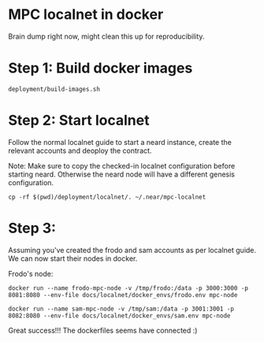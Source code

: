 # MPC localnet in docker

Brain dump right now, might clean this up for reproducibility.

# Step 1: Build docker images

```shell
deployment/build-images.sh
```

# Step 2: Start localnet
Follow the normal localnet guide to start a neard instance,
create the relevant accounts and deoploy the contract.

Note: Make sure to copy the checked-in localnet configuration before starting neard.
Otherwise the neard node will have a different genesis configuration.
```shell
cp -rf $(pwd)/deployment/localnet/. ~/.near/mpc-localnet
```

# Step 3:
Assuming you've created the frodo and sam accounts as per localnet guide.
We can now start their nodes in docker.

Frodo's node:

```shell
docker run --name frodo-mpc-node -v /tmp/frodo:/data -p 3000:3000 -p 8081:8080 --env-file docs/localnet/docker_envs/frodo.env mpc-node
```

```shell
docker run --name sam-mpc-node -v /tmp/sam:/data -p 3001:3001 -p 8082:8080 --env-file docs/localnet/docker_envs/sam.env mpc-node
```

Great success!!! The dockerfiles seems have connected :)

